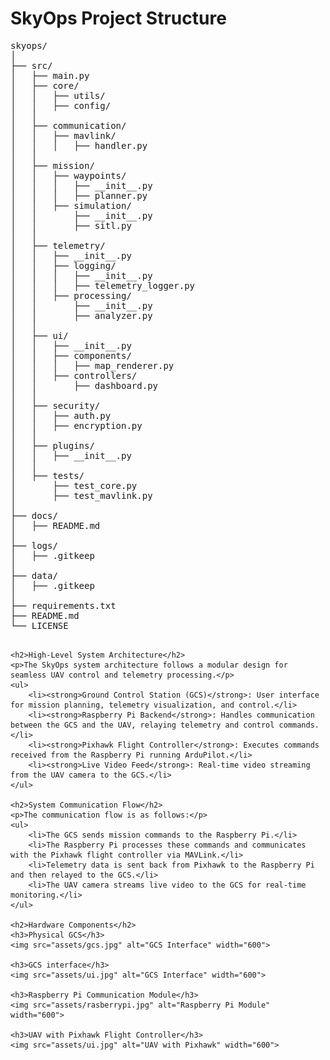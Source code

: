 <!DOCTYPE html>
<html lang="en">
<head>
    <meta charset="UTF-8">
    <meta name="viewport" content="width=device-width, initial-scale=1.0">
    <title>SkyOps Project Structure</title>
</head>
<body>
    <h1>SkyOps Project Structure</h1>
    <pre>
skyops/
│
├── src/
│   ├── main.py
│   ├── core/
│   │   ├── utils/
│   │   ├── config/
│   │
│   ├── communication/
│   │   ├── mavlink/
│   │   │   ├── handler.py
│   │
│   ├── mission/
│   │   ├── waypoints/
│   │   │   ├── __init__.py
│   │   │   ├── planner.py
│   │   ├── simulation/
│   │       ├── __init__.py
│   │       ├── sitl.py
│   │
│   ├── telemetry/
│   │   ├── __init__.py
│   │   ├── logging/
│   │   │   ├── __init__.py
│   │   │   ├── telemetry_logger.py
│   │   ├── processing/
│   │       ├── __init__.py
│   │       ├── analyzer.py
│   │
│   ├── ui/
│   │   ├── __init__.py
│   │   ├── components/
│   │   │   ├── map_renderer.py
│   │   ├── controllers/
│   │       ├── dashboard.py
│   │
│   ├── security/
│   │   ├── auth.py
│   │   ├── encryption.py
│   │
│   ├── plugins/
│   │   ├── __init__.py
│   │
│   ├── tests/
│       ├── test_core.py
│       ├── test_mavlink.py
│
├── docs/
│   ├── README.md
│
├── logs/
│   ├── .gitkeep
│
├── data/
│   ├── .gitkeep
│
├── requirements.txt
├── README.md
└── LICENSE
    </pre>

    <h2>High-Level System Architecture</h2>
    <p>The SkyOps system architecture follows a modular design for seamless UAV control and telemetry processing.</p>
    <ul>
        <li><strong>Ground Control Station (GCS)</strong>: User interface for mission planning, telemetry visualization, and control.</li>
        <li><strong>Raspberry Pi Backend</strong>: Handles communication between the GCS and the UAV, relaying telemetry and control commands.</li>
        <li><strong>Pixhawk Flight Controller</strong>: Executes commands received from the Raspberry Pi running ArduPilot.</li>
        <li><strong>Live Video Feed</strong>: Real-time video streaming from the UAV camera to the GCS.</li>
    </ul>

    <h2>System Communication Flow</h2>
    <p>The communication flow is as follows:</p>
    <ul>
        <li>The GCS sends mission commands to the Raspberry Pi.</li>
        <li>The Raspberry Pi processes these commands and communicates with the Pixhawk flight controller via MAVLink.</li>
        <li>Telemetry data is sent back from Pixhawk to the Raspberry Pi and then relayed to the GCS.</li>
        <li>The UAV camera streams live video to the GCS for real-time monitoring.</li>
    </ul>

    <h2>Hardware Components</h2>
    <h3>Physical GCS</h3>
    <img src="assets/gcs.jpg" alt="GCS Interface" width="600">

    <h3>GCS interface</h3>
    <img src="assets/ui.jpg" alt="GCS Interface" width="600">
    
    <h3>Raspberry Pi Communication Module</h3>
    <img src="assets/rasberrypi.jpg" alt="Raspberry Pi Module" width="600">
    
    <h3>UAV with Pixhawk Flight Controller</h3>
    <img src="assets/ui.jpg" alt="UAV with Pixhawk" width="600">
</body>
</html>
